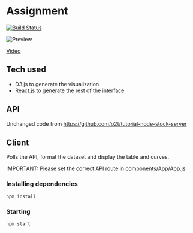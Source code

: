 # Assignment

[![Build Status](https://ci.thibautjacob.com/api/badges/thibautquentinjacob/Assignment-2/status.svg)](https://ci.thibautjacob.com/thibautquentinjacob/Assignment-2)

![Preview](http://thibautjacob.com/assignment2.png)

[Video](https://streamable.com/etexj)

## Tech used
- D3.js to generate the visualization
- React.js to generate the rest of the interface

## API

Unchanged code from https://github.com/o2t/tutorial-node-stock-server

## Client

Polls the API, format the dataset and display the table and curves.

IMPORTANT: Please set the correct API route in components/App/App.js

### Installing dependencies
`npm install`

### Starting
`npm start`
